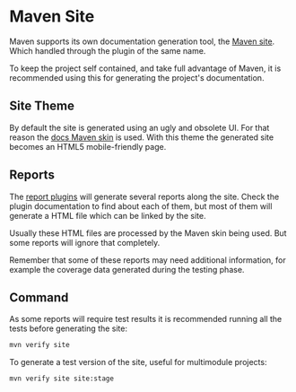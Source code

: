 # Maven Site

Maven supports its own documentation generation tool, the [Maven site](https://maven.apache.org/plugins/maven-site-plugin/). Which handled through the plugin of the same name.

To keep the project self contained, and take full advantage of Maven, it is recommended using this for generating the project's documentation.

## Site Theme

By default the site is generated using an ugly and obsolete UI. For that reason the [docs Maven skin](https://github.com/Bernardo-MG/docs-maven-skin) is used. With this theme the generated site becomes an HTML5 mobile-friendly page.

## Reports

The [report plugins](maven_reports.md) will generate several reports along the site. Check the plugin documentation to find about each of them, but most of them will generate a HTML file which can be linked by the site.

Usually these HTML files are processed by the Maven skin being used. But some reports will ignore that completely.

Remember that some of these reports may need additional information, for example the coverage data generated during the testing phase.

## Command

As some reports will require test results it is recommended running all the tests before generating the site:

```bash
mvn verify site
```

To generate a test version of the site, useful for multimodule projects:

```bash
mvn verify site site:stage
```

